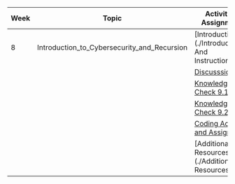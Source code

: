 | Week | Topic             | Activity & Assignment          |
|------|-------------------|--------------------------------|
| 8    | Introduction_to_Cybersecurity_and_Recursion | [Introduction](./Introduction And Instructions.pdf)                   |
|      |                   | [Discusssions](https://classroom.google.com/c/NjE1MzM0ODAxMDIz/a/NjI1NTM2MDk2NTgz/details)                   |
|      |                   | [Knowledge Check 9.1](https://docs.google.com/forms/d/e/1FAIpQLSdWFjHHY9jPIXoR_-wXmgpv3TBR4G4zebGaNu426Ia_A6HRYw/viewform)           |
|      |                   | [Knowledge Check 9.2](https://docs.google.com/forms/d/e/1FAIpQLScKCs7UK0BrD4EgEoqlmb98gWpPK-wAznsOwQ0I2C2BCMLqYQ/viewform)           |
|      |                   | [Coding Activity and Assignment](https://classroom.github.com/a/KTDqKMec) |
|      |                   | [Additional Resources](./Additional Resources.pdf)           |
